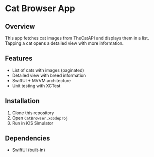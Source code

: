 # Cat Browser App

## Overview
This app fetches cat images from TheCatAPI and displays them in a list. Tapping a cat opens a detailed view with more information.

## Features
- List of cats with images (paginated)
- Detailed view with breed information
- SwiftUI + MVVM architecture
- Unit testing with XCTest

## Installation
1. Clone this repository
2. Open `CatBrowser.xcodeproj`
3. Run in iOS Simulator

## Dependencies
- SwiftUI (built-in)
